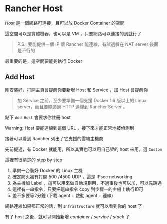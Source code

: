 # Rancher Host

*Host* 是一個網路可連接，且可以放 Docker Container 的空間

這空間可以是實體機器，也可以是 VM ，只要網路可以連接的到就行了

> P.S.: 要能提供一個 IP 讓 Rancher 能連線，有試過躲在 NAT server 後面是不行的

最重要的是，這空間要能夠執行 Docker

## Add Host

剛安裝好，打開主頁會提醒你要新增 Host 和 Service ，加 Host 會提醒你

> 加 Service 之前，至少要準備一個支援 Docker 1.6 版以上的 Linux server，而且要能透過 HTTP 連線到 Rancher Server 。

點下 `Add Host` 會要求你註冊 host

Warning: Host 要能連線到這個 URL ，接下來才能正常地被偵測到

接著可以看到 Rancher 列出了它支援的雲端主機商

先前提過，有 Docker 就能用，所以其實也可以用自己架的 host 來用，選 `Custom`

這裡有很清楚的 step by step

1. 準備一台裝好 Docker 的 Linux 主機
2. 確定防火牆有打開 500 /4500 UDP ，這是 IPsec networking
3. 為主機加 Label ，這可以用來做自動規劃用，不過事後也可以加，可以先跳過
4. 這裡有一串指令，只要把這串指令 copy 到步驟一的主機上執行即可
5. 差不多要等2分鐘 (下載 agent + 啟動 agent + 連線)

網路連線如果都正常的話，到 `Infrastructure` 就可以看到你的 host 了

有了 host 之後，就可以開始新增 *container* / *service* / *stack* 了

